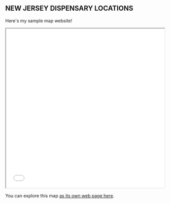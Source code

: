 ## NEW JERSEY DISPENSARY LOCATIONS

Here's my sample map website!

<iframe src='nj_dispensaries.html' height='500' width='500'></iframe>

You can explore this map [as its own web page here](nj_dispensaries.html).
